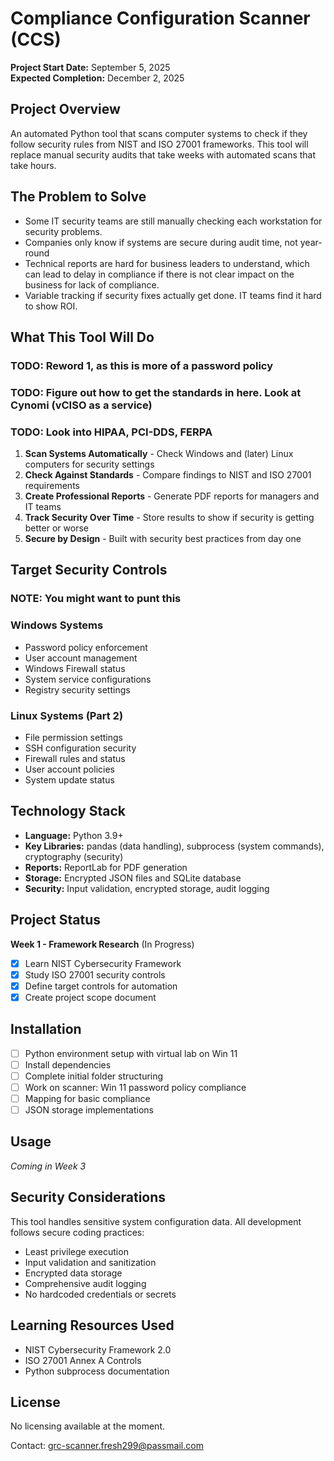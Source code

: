 # Compliance Configuration Scanner (CCS)

**Project Start Date:** September 5, 2025  
**Expected Completion:** December 2, 2025  

## Project Overview

An automated Python tool that scans computer systems to check if they follow security rules from NIST and ISO 27001 frameworks. This tool will replace manual security audits that take weeks with automated scans that take hours.

## The Problem to Solve

- Some IT security teams are still manually checking each workstation for security problems.
- Companies only know if systems are secure during audit time, not year-round
- Technical reports are hard for business leaders to understand, which can lead to delay in compliance if there is not clear impact on the business for lack of compliance.
- Variable tracking if security fixes actually get done. IT teams find it hard to show ROI.

## What This Tool Will Do

### TODO: Reword 1, as this is more of a password policy
### TODO: Figure out how to get the standards in here. Look at Cynomi (vCISO as a service)
### TODO: Look into HIPAA, PCI-DDS, FERPA
1. **Scan Systems Automatically** - Check Windows and (later) Linux computers for security settings
2. **Check Against Standards** - Compare findings to NIST and ISO 27001 requirements
3. **Create Professional Reports** - Generate PDF reports for managers and IT teams
4. **Track Security Over Time** - Store results to show if security is getting better or worse
5. **Secure by Design** - Built with security best practices from day one

## Target Security Controls
### NOTE: You might want to punt this

### Windows Systems
- Password policy enforcement
- User account management
- Windows Firewall status
- System service configurations
- Registry security settings

### Linux Systems (Part 2)
- File permission settings
- SSH configuration security
- Firewall rules and status
- User account policies
- System update status

## Technology Stack

- **Language:** Python 3.9+
- **Key Libraries:** pandas (data handling), subprocess (system commands), cryptography (security)
- **Reports:** ReportLab for PDF generation
- **Storage:** Encrypted JSON files and SQLite database
- **Security:** Input validation, encrypted storage, audit logging

## Project Status

**Week 1 - Framework Research** (In Progress)
- [X] Learn NIST Cybersecurity Framework
- [X] Study ISO 27001 security controls
- [X] Define target controls for automation
- [X] Create project scope document

## Installation
- [ ] Python environment setup with virtual lab on Win 11
- [ ] Install dependencies
- [ ] Complete initial folder structuring
- [ ] Work on scanner: Win 11 password policy compliance
- [ ] Mapping for basic compliance
- [ ] JSON storage implementations 

## Usage

*Coming in Week 3*

## Security Considerations

This tool handles sensitive system configuration data. All development follows secure coding practices:
- Least privilege execution
- Input validation and sanitization
- Encrypted data storage
- Comprehensive audit logging
- No hardcoded credentials or secrets

## Learning Resources Used
- NIST Cybersecurity Framework 2.0
- ISO 27001 Annex A Controls
- Python subprocess documentation

## License

No licensing available at the moment. 

Contact: grc-scanner.fresh299@passmail.com
